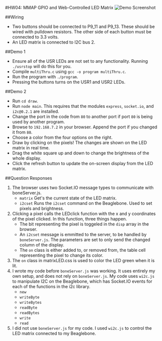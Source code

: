 #HW04: MMAP GPIO and Web-Controlled LED Matrix
![Demo Screenshot](https://dl.dropboxusercontent.com/u/8521871/hosted/beaglebone/hw04/demo.gif)

##Wiring
 - Two buttons should be connected to P9_11 and P9_13.  These should be wired with pulldown resistors.  The other side of each button must be connected to 3.3 volts.
 - An LED matrix is connected to I2C bus 2.

##Demo 1
 - Ensure all of the USR LEDs are not set to any functionality.  Running `./usrstop` will do this for you.
 - Compile `multiThru.c` using `gcc -o program multiThru.c`.
 - Run the program with `./program`.
 - Pressing the buttons turns on the USR1 and USR2 LEDs.

##Demo 2
 - Run `cd draw`.
 - Run `node main`.  This requires that the modules `express`, `socket.io`, and `i2c@0.2.1` are installed.
 - Change the port in the code from `80` to another port if port `80` is being used by another program.
 - Browse to `192.168.7.2` in your browser.  Append the port if you changed it from `80`.
 - Choose a color from the four options on the right.
 - Draw by clicking on the pixels!  The changes are shown on the LED matrix in real time.
 - Drag the white square up and down to change the brightness of the whole display.
 - Click the refresh button to update the on-screen display from the LED matrix.

##Question Responses
1. The browser uses two Socket.IO message types to communicate with boneServer.js.
   * `matrix` Get's the current state of the LED matrix.
   * `i2cset` Runs the `i2cset` command on the Beaglebone.  Used to set pixels and brightness.
2. Clicking a pixel calls the LEDclick function with the x and y coordinates of the pixel clicked.  In this function, three things happen.
   * The bit representing the pixel is toggeled in the `disp` array in the browser.
   * An `i2cset` message is emmitted to the server, to be handled by `boneServer.js`.  The parameters are set to only send the changed column of the display.
   * The `on` class is either added to, or removed from, the table cell representing the pixel to change its color.
3. The `on` class in matrixLED.css is used to color the LED green when it is lit.
4. I wrote my code before `boneServer.js` was working.  It uses entirely my own setup, and does not rely on `boneServer.js`.  My code uses `wi2c.js` to manipulate I2C on the Beaglebone, which has Socket.IO events for each of the functions in the i2c library.
   * `new`
   * `writeByte`
   * `writeBytes`
   * `readByte`
   * `readBytes`
   * `write`
   * `read`
5. I did not use `boneServer.js` for my code.  I used `wi2c.js` to control the LED matrix connected to my Beaglebone.
